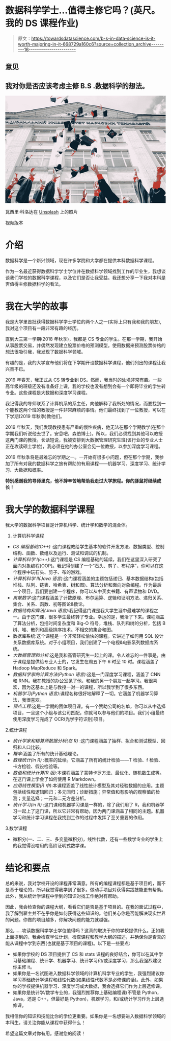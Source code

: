 # 数据科学学士…值得主修它吗？(英尺。我的 DS 课程作业)

> 原文：<https://towardsdatascience.com/b-s-in-data-science-is-it-worth-majoring-in-it-668729a160c6?source=collection_archive---------16----------------------->

## 意见

## 我对你是否应该考虑主修 B.S .数据科学的想法。

![](img/cc97806ef7b8f4ea011df797a3c588a3.png)

瓦西里·科洛达在 [Unsplash](https://unsplash.com/s/photos/graduation?utm_source=unsplash&utm_medium=referral&utm_content=creditCopyText) 上的照片

视频版本

# 介绍

数据科学是一个新兴领域，现在许多学院和大学都在提供本科数据科学课程。

作为一名最近获得数据科学学士学位并在数据科学领域找到工作的毕业生，我想谈谈我们学校的数据科学课程，以及它们是否让我受益。我还想分享一下我对本科是否值得主修数据科学的看法。

# 我在大学的故事

我是大学里首批获得数据科学学士学位的两个人之一(实际上只有我和我的朋友),我对这个项目有一段非常有趣的经历。

直到大三第一学期(2018 年秋季)，我都是 CS 专业的学生。在那一学期，我开始从事股票交易，并偶然发现建立股票价格的预测模型。使用数据来预测股票价格的想法很吸引我，我发现了数据科学领域。

有趣的是，我的大学宣布他们将在下学期开设数据科学课程，他们列出的课程让我兴奋不已。

2019 年春天，我正式从 CS 转专业到 DS。然而，我当时的处境非常有趣。一些高年级的班级还没有准备好上课，我的学校也没有想到会有一个即将毕业的学生转专业。这些课程是大数据和深度学习课程。

我记得我的导师联系了计算机系的系主任，向他解释了我所处的情况，而要找到一个能教这两个班的教授是一件非常麻烦的事情。他们最终找到了一位教授，可以在下学期(2019 年秋季)教他们。

2019 年秋天，我们发现教授患有严重的慢性疾病，他无法在那个学期教学(在那个学期我们听说他去世了。安息吧，森伯博士)。所以，我们必须找到其他可以教授这两门课的教授。长话短说，我被安排到大数据管理研究生班(该行业的专业人士正在攻读硕士学位)，我必须在他的办公室会见一位教授，以参加深度学习课程。

2019 年秋季将是最难忘的学期之一。一开始有很多小问题，但在那个学期，我参加了所有对我的数据科学之旅有帮助的有用课程——机器学习、深度学习、统计学习、大数据和概率。

**特别感谢我的导师里克，他不辞辛苦地帮助我走过大学旅程。你的豚鼠将继续成长！**

# 我大学的数据科学课程

我大学的数据科学项目是计算机科学、统计学和数学的混合体。

1.  计算机科学课程

*   *CS 编程基础(C++)* :这门课程教给学生基本的软件开发方法、数据类型、控制结构、函数、数组以及运行、测试和调试的机制。
*   *计算机科学 I(c++)*:这门课程是 CS 编程基础的延续，我们在这里深入研究了面向对象编程(OOP)。我记得创建了一个“石头、剪子、布程序”，你可以在这个程序中玩石头、剪子、布的游戏。
*   *计算机科学 II(Java 语言)*:这门课程涵盖的主题包括递归、基本数据结构(包括堆栈、队列、链表、哈希表、树和图)、算法分析和面向对象编程。作为最后一个项目，我们要创建一个程序，你可以从中买卖书籍、有声读物和 DVD。
*   *离散数学*:这门课程涵盖了计数原理、布尔运算、逻辑和证明方法、递归关系、集合、关系、函数、初等图论&数论。
*   *数据结构和算法(Java 语言)*:我记得这门课是我大学生涯中最难学的课程之一。由于这门课，很多学生最终转了专业。幸运的是，我活了下来。课程涵盖了算法分析，包括时间复杂度和 Big-O 符号，堆栈、队列和树的分析，包括 B 树、堆、散列和高级排序技术。不相交的集合和图。
*   数据库系统:这个课程是一个非常轻松愉快的课程。它讲述了如何用 SQL 设计关系数据库系统。对于小组项目，我们创建了一个电视&电影系列数据库系统。
*   *大数据管理和分析*:这是我和高管研究生一起上的课。令人难忘的一件事是，由于课程是提供给专业人士的，它发生在周五下午 6 时至 10 时。课程涵盖了 Hadoop MapReduce 和 Spark。
*   *数据科学家的计算方法(Python 语言)*:这是一门深度学习课程，涵盖了 CNN 和 RNN。我在教授的办公室见了他，和我的另一个朋友一起学习。我很喜欢，因为这基本上是与教授一对一的课程，所以我学到了很多东西。
*   *机器学习(Python 语言)*:课程名称很好地解释了一切。它涵盖了机器学习算法，我很喜欢。
*   *顶点工程*:这是一学期的团体项目课。有一个赞助公司的名单，你可以从中选择项目，一旦这个小组与该公司匹配，你就可以参与他们的项目。我们小组最终使用深度学习完成了 OCR(光学字符识别)项目。

2.统计课程

*   *统计学家和精算师数据分析(在 R)* :这门课程涵盖了抽样、拟合和测试模型、回归和人口比较。
*   *概率*:涵盖了所有的统计基础理论。
*   *数理统计(in R)* :概率的延续。它涵盖了所有的统计检验——T 检验、f 检验、卡方检验、假设检验等。
*   *数值和统计计算(R 版)*:本课程涵盖了蒙特卡罗方法、最优化、随机数生成等。在这门课上学会了如何使用 R Markdown。
*   *应用线性模型(R 中)*:本课程涵盖了线性统计模型及其对经验数据的应用。主题包括线性和逻辑回归；多元回归；诊断措施；异常值和有影响的观察值的检测；变量选择；一元和二元方差分析。
*   *统计学习(in R)* :这门课和机器学习课是一样的，除了我们用了 R，我和机器学习一起上了这门课，所以它非常有帮助，因为两门课涵盖了相同的主题。机器学习和统计学习课程在我找到工作的过程中发挥了至关重要的作用。

3.数学课程

*   微积分(一、二、三、多变量微积分)，线性代数，还有一些数学专业的学生上的我觉得没啥用的高阶证明式数学课。

# 结论和要点

总的来说，我对学校开设的课程非常满意。所有的编程课程都是基于项目的，而不是基于理论的，所以我觉得我学到了很多。做动手项目对获得实践技能更有帮助。此外，我从统计学课程中学到的知识对找工作绝对有帮助。

因此，我会检查你的课程大纲，看看它们是否是基于项目的。在我的面试过程中，我了解到雇主并不在乎你是如何获得这些知识的。他们关心你是否能解决现实世界的问题。你做的项目越多，你解决问题的能力就越强。

那么……攻读数据科学学士学位值得吗？这真的取决于你的学校提供什么。正如我上面提到的，我会检查学位计划，检查课程和教学大纲的描述，并确保你是否真的能从课程中学到东西(也就是基于项目的课程)。以下是一些要点:

*   如果你学校的 DS 项目提供了 CS 和 stats 课程的良好结合，你可以在其中学习基础编程、统计学、机器学习、统计学习和/或深度学习，那么我强烈建议你主修 it。
*   如果你是一名试图进入数据科学领域的计算机科学专业的学生，我强烈建议你学习基础统计学课程和线性代数(如果线性代数不是必修课的话)。此外，如果你的学校提供机器学习、深度学习或大数据，我会选择它们作为上层选修课。
*   如果你是统计学/数学专业的，我强烈推荐你上基础编程课(不管是 Python，Java，还是 C++，但最好是 Python)，机器学习，和/或统计学习作为上层选修课。

我相信你的知识和技能比你的学位更重要。如果你是一名想要进入数据科学领域的本科生，请关注你能从课程中获得什么！

希望这篇文章对你有用。感谢您的阅读！